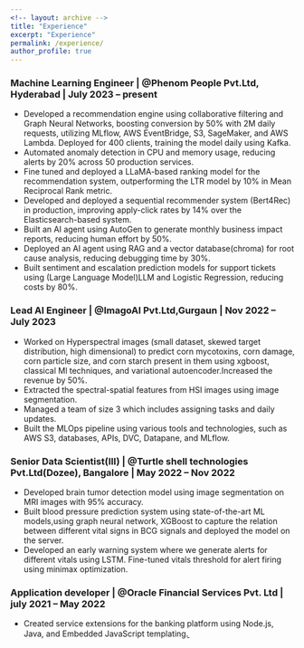 ```yaml
---
<!-- layout: archive -->
title: "Experience"
excerpt: "Experience"
permalink: /experience/
author_profile: true
---
```


### Machine Learning Engineer | @Phenom People Pvt.Ltd, Hyderabad  | July 2023 – present
* Developed a recommendation engine using collaborative filtering and Graph Neural Networks, boosting conversion
by 50% with 2M daily requests, utilizing MLflow, AWS EventBridge, S3, SageMaker, and AWS Lambda. Deployed for
400 clients, training the model daily using Kafka.
* Automated anomaly detection in CPU and memory usage, reducing alerts by 20% across 50 production services.
* Fine tuned and deployed a LLaMA-based ranking model for the recommendation system, outperforming the LTR
model by 10% in Mean Reciprocal Rank metric.
* Developed and deployed a sequential recommender system (Bert4Rec) in production, improving apply-click rates by
14% over the Elasticsearch-based system.
* Built an AI agent using AutoGen to generate monthly business impact reports, reducing human effort by 50%.
* Deployed an AI agent using RAG and a vector database(chroma) for root cause analysis, reducing debugging time
by 30%.
* Built sentiment and escalation prediction models for support tickets using (Large Language Model)LLM and Logistic
Regression, reducing costs by 80%.
### Lead AI Engineer | @ImagoAI Pvt.Ltd,Gurgaun | Nov 2022 – July 2023
* Worked on Hyperspectral images (small dataset, skewed target distribution, high dimensional) to predict corn
mycotoxins, corn damage, corn particle size, and corn starch present in them using xgboost, classical Ml techniques,
and variational autoencoder.Increased the revenue by 50%.
* Extracted the spectral-spatial features from HSI images using image segmentation.
* Managed a team of size 3 which includes assigning tasks and daily updates.
* Built the MLOps pipeline using various tools and technologies, such as AWS S3, databases, APIs, DVC, Datapane,
and MLflow.
### Senior Data Scientist(III) | @Turtle shell technologies Pvt.Ltd(Dozee), Bangalore | May 2022 – Nov 2022
* Developed brain tumor detection model using image segmentation on MRI images with 95% accuracy.
* Built blood pressure prediction system using state-of-the-art ML models,using graph neural network, XGBoost to
capture the relation between different vital signs in BCG signals and deployed the model on the server.
* Developed an early warning system where we generate alerts for different vitals using LSTM. Fine-tuned vitals
threshold for alert firing using minimax optimization.
### Application developer | @Oracle Financial Services Pvt. Ltd | july 2021 – May 2022
* Created service extensions for the banking platform using Node.js, Java, and Embedded JavaScript templating.̱
